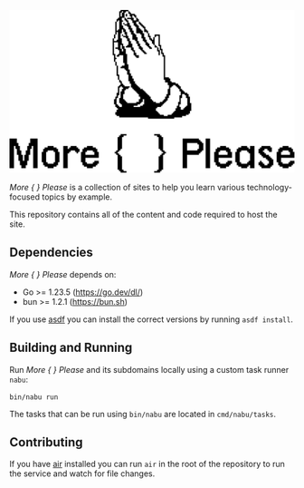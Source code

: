 ![More { } Please](https://github.com/soikes/moreplease/blob/main/sites/index/assets/logo.svg?raw=true)

_More { } Please_ is a collection of sites to help you learn various technology-focused topics by example.

This repository contains all of the content and code required to host the site.

## Dependencies

_More { } Please_ depends on:

- Go >= 1.23.5 (https://go.dev/dl/)
- bun >= 1.2.1 (https://bun.sh)

If you use [asdf](https://asdf-vm.com) you can install the correct versions by running `asdf install`.

## Building and Running

Run _More { } Please_ and its subdomains locally using a custom task runner `nabu`:

```
bin/nabu run
```

The tasks that can be run using `bin/nabu` are located in `cmd/nabu/tasks`.

## Contributing

If you have [air](https://github.com/air-verse/air) installed you can run `air` in the root of the repository to run the service and watch for file changes.
